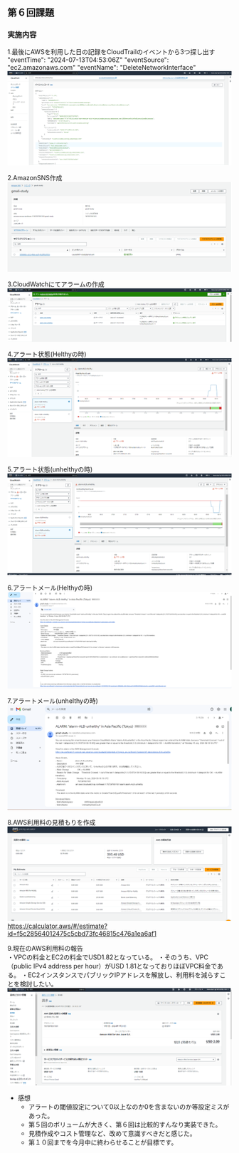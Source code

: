 ## 第６回課題

### 実施内容
1.最後にAWSを利用した日の記録をCloudTrailのイベントから3つ探し出す<br>
"eventTime": "2024-07-13T04:53:06Z"
"eventSource": "ec2.amazonaws.com"
"eventName": "DeleteNetworkInterface"
![1.最後にAWSを利用した日の記録をCloudTrailのイベントから3つ探し出す](/image/1.最後にAWSを利用した日の記録をCloudTrailのイベントから3つ探し出す.png)

2.AmazonSNS作成<br>
![2.AmazonSNS作成](/image/2.AmazonSNS作成.png) 

3.CloudWatchにてアラームの作成<br>
![3.CloudWatchにてアラームの作成](/image/3.CloudWatchにてアラームの作成.png)

4.アラート状態(Helthyの時)<br>
![4.アラート状態(Helthyの時)](/image/4.アラート状態(Helthyの時).png)

5.アラート状態(unhelthyの時)<br>
![5.アラート状態(unhelthyの時)](/image/5.アラート状態(unhelthyの時).png)　

6.アラートメール(Helthyの時)<br>
![6.アラートメール(Helthyの時)](/image/6.アラートメール(Helthyの時).png)

7.アラートメール(unhelthyの時)<br>
![7.アラートメール(unhelthyの時)](/image/7.アラートメール(unhelthyの時).png)

8.AWS利用料の見積もりを作成<br>
![8.AWS利用料の見積もりを作成](/image/8.AWS利用料の見積もりを作成.png) 
https://calculator.aws/#/estimate?id=f5c28564012475c5cbd73fc46815c476a1ea6af1

9.現在のAWS利用料の報告<br>
・VPCの料金とEC2の料金でUSD1.82となっている。
・そのうち、VPC（public IPv4 address per hour）がUSD 1.81となっておりほぼVPC料金である。
・EC2インスタンスでパブリックIPアドレスを解放し、利用料を減らすことを検討したい。
![9.現在のAWS利用料の報告](/image/9.現在のAWS利用料の報告.png)


- 感想
    - アラートの閾値設定について0以上なのか0を含まないのか等設定ミスがあった。
    - 第５回のボリュームが大きく、第６回は比較的すんなり実装できた。
    - 見積作成やコスト管理など、改めて意識すべきだと感じた。
    - 第１０回までを今月中に終わらせることが目標です。